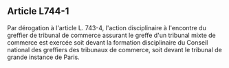 Article L744-1
----
Par dérogation à l'article L. 743-4, l'action disciplinaire à l'encontre du
greffier de tribunal de commerce assurant le greffe d'un tribunal mixte de
commerce est exercée soit devant la formation disciplinaire du Conseil national
des greffiers des tribunaux de commerce, soit devant le tribunal de grande
instance de Paris.
